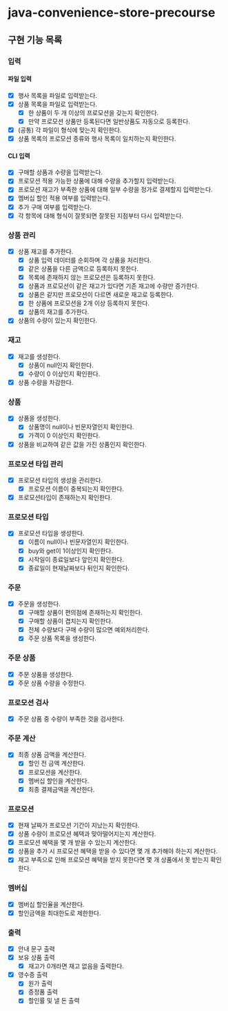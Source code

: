 # java-convenience-store-precourse

## 구현 기능 목록

### 입력

#### 파일 입력

- [x] 행사 목록을 파일로 입력받는다.
- [x] 상품 목록을 파일로 입력받는다.
    - [x] 한 상품이 두 개 이상의 프로모션을 갖는지 확인한다.
    - [x] 만약 프로모션 상품만 등록된다면 일반상품도 자동으로 등록한다.
- [x] (공통) 각 파일이 형식에 맞는지 확인한다.
- [x] 상품 목록의 프로모션 종류와 행사 목록이 일치하는지 확인한다.

#### CLI 입력

- [x] 구매할 상품과 수량을 입력받는다.
- [x] 프로모션 적용 가능한 상품에 대해 수량을 추가할지 입력받는다.
- [x] 프로모션 재고가 부족한 상품에 대해 일부 수량을 정가로 결제할지 입력받는다.
- [x] 멤버십 할인 적용 여부를 입력받는다.
- [x] 추가 구매 여부를 입력받는다. 
- [x] 각 항목에 대해 형식이 잘못되면 잘못된 지점부터 다시 입력받는다.

### 상품 관리

- [x] 상품 재고를 추가한다.
    - [x] 상품 입력 데이터를 순회하며 각 상품을 처리한다.
    - [x] 같은 상품을 다른 금액으로 등록하지 못한다.
    - [x] 목록에 존재하지 않는 프로모션은 등록하지 못한다.
    - [x] 상품과 프로모션이 같은 재고가 있다면 기존 재고에 수량만 증가한다.
    - [x] 상품은 같지만 프로모션이 다르면 새로운 재고로 등록한다.
    - [x] 한 상품에 프로모션을 2개 이상 등록하지 못한다.
    - [x] 상품의 재고를 추가한다.
- [x] 상품의 수량이 있는지 확인한다.

### 재고

- [x] 재고를 생성한다.
    - [x] 상품이 null인지 확인한다.
    - [x] 수량이 0 이상인지 확인한다.
- [x] 상품 수량을 차감한다.

### 상품

- [x] 상품을 생성한다.
    - [x] 상품명이 null이나 빈문자열인지 확인한다.
    - [x] 가격이 0 이상인지 확인한다.
- [x] 상품을 비교하여 같은 값을 가진 상품인지 확인한다.

### 프로모션 타입 관리

- [x] 프로모션 타입의 생성을 관리한다.
    - [x] 프로모션 이름이 중복되는지 확인한다.
- [x] 프로모션타입이 존재하는지 확인한다.

### 프로모션 타입

- [x] 프로모션 타입을 생성한다.
    - [x] 이름이 null이나 빈문자열인지 확인한다.
    - [x] buy와 get이 1이상인지 확인한다.
    - [x] 시작일이 종료일보다 앞인지 확인한다.
    - [x] 종료일이 현재날짜보다 뒤인지 확인한다.

### 주문

- [x] 주문을 생성한다.
    - [x] 구매할 상품이 편의점에 존재하는지 확인한다.
    - [x] 구매할 상품이 겹치는지 확인한다.
    - [x] 전체 수량보다 구매 수량이 많으면 예외처리한다.
    - [x] 주문 상품 목록을 생성한다.

### 주문 상품

- [x] 주문 상품을 생성한다.
- [x] 주문 상품 수량을 수정한다.

### 프로모션 검사

-[x] 주문 상품 중 수량이 부족한 것을 검사한다.

### 주문 계산

- [x] 최종 상품 금액을 계산한다.
    - [x] 할인 전 금액 계산한다.
    - [x] 프로모션을 계산한다.
    - [x] 멤버십 할인을 계산한다.
    - [x] 최종 결제금액을 계산한다.

### 프로모션

- [x] 현재 날짜가 프로모션 기간이 지났는지 확인한다.
- [x] 상품 수량이 프로모션 혜택과 맞아떨어지는지 계산한다.
- [x] 프로모션 혜택을 몇 개 받을 수 있는지 계산한다.
- [x] 상품을 추가 시 프로모션 혜택을 받을 수 있다면 몇 개 추가해야 하는지 계산한다.
- [x] 재고 부족으로 인해 프로모션 혜택을 받지 못한다면 몇 개 상품에서 못 받는지 확인한다.

### 멤버십

- [x] 멤버십 할인율을 계산한다.
- [x] 할인금액을 최대한도로 제한한다.

### 출력

- [x] 안내 문구 출력
- [x] 보유 상품 출력
    - [x] 재고가 0개라면 재고 없음을 출력한다.
- [x] 영수증 출력
    - [x] 원가 출력
    - [x] 증정품 출력
    - [x] 할인률 및 낼 돈 출력
